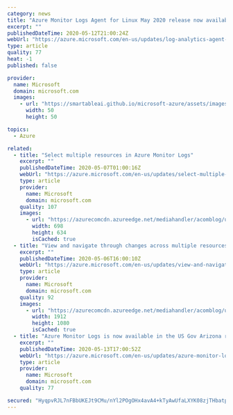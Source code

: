 ```yaml
---
category: news
title: "Azure Monitor Logs Agent for Linux May 2020 release now available"
excerpt: ""
publishedDateTime: 2020-05-12T21:00:24Z
webUrl: "https://azure.microsoft.com/en-us/updates/log-analytics-agent-for-linux-may-2020-release-now-available/"
type: article
quality: 77
heat: -1
published: false

provider:
  name: Microsoft
  domain: microsoft.com
  images:
    - url: "https://smartableai.github.io/microsoft-azure/assets/images/organizations/microsoft.com-50x50.jpg"
      width: 50
      height: 50

topics:
  - Azure

related:
  - title: "Select multiple resources in Azure Monitor Logs"
    excerpt: ""
    publishedDateTime: 2020-05-07T01:00:16Z
    webUrl: "https://azure.microsoft.com/en-us/updates/select-multiple-resources-in-azure-monitor-log-analytics/"
    type: article
    provider:
      name: Microsoft
      domain: microsoft.com
    quality: 107
    images:
      - url: "https://azurecomcdn.azureedge.net/mediahandler/acomblog/updates/UpdatesV2/blog/3fbf642e-2fbe-4517-a4d6-032c7847f314.png"
        width: 698
        height: 634
        isCached: true
  - title: "View and navigate through changes across multiple resources"
    excerpt: ""
    publishedDateTime: 2020-05-06T16:00:10Z
    webUrl: "https://azure.microsoft.com/en-us/updates/view-and-navigate-through-changes-across-multiple-resources/"
    type: article
    provider:
      name: Microsoft
      domain: microsoft.com
    quality: 92
    images:
      - url: "https://azurecomcdn.azureedge.net/mediahandler/acomblog/updates/UpdatesV2/blog/d01f41c4-e3d3-46fa-9000-2a22ea740c5a.gif"
        width: 1912
        height: 1080
        isCached: true
  - title: "Azure Monitor Logs is now available in the US Gov Arizona region"
    excerpt: ""
    publishedDateTime: 2020-05-13T17:00:52Z
    webUrl: "https://azure.microsoft.com/en-us/updates/azure-monitor-logs-is-now-available-in-the-us-gov-arizona-region/"
    type: article
    provider:
      name: Microsoft
      domain: microsoft.com
    quality: 77

secured: "HyqpvRJL7nFBbUKEJt9CMu/nYl2POgOHx4avA4+kTyAwUfaLXYK08zjTHbatpY06Demg1n7bynNKgSRhum7aNrjlmNvJGdWAk27ffnSV63OWXnQIH31sUjLfd6nKR1XPN1cxtgFdWYtT212uzVqFtcoEU9/vlJIn8qvxmkT8YaBAuW+7bGEKQPfDltRrJsiBx6Oq54sU9vcmVLrDn+h4z44nIEK3Yc7Gr33t0+6sPh4Dc+VU7UwKmgxmZtgj0+rE7Z+HmeK69xzT90zluJjtu1edfou5V8MX6zV4gXylxohqVvfjp3Rd8RqGDfunswbIHx5zqVY3GnX0ih/92l1Shw==;NQLJ8PqO9O8A6kdG77bJPA=="
---
```


